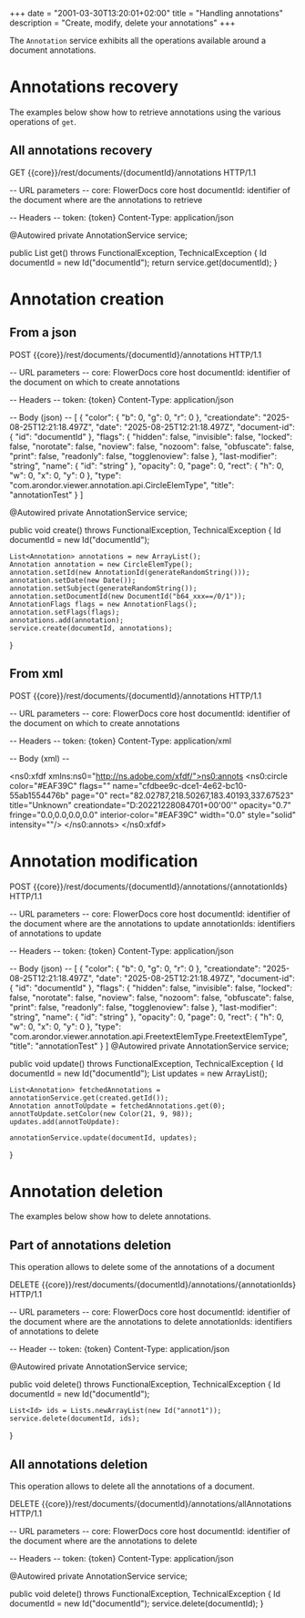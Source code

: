 +++
date = "2001-03-30T13:20:01+02:00"
title = "Handling annotations"
description = "Create, modify, delete your annotations"
+++

The `Annotation` service exhibits all the operations available around a document annotations.


# Annotations recovery

The examples below show how to retrieve annotations using the various operations of `get`.

## All annotations recovery

GET {{core}}/rest/documents/{documentId}/annotations HTTP/1.1

-- URL parameters --
core: FlowerDocs core host
documentId: identifier of the document where are the annotations to retrieve

-- Headers --
token: {token}
Content-Type: application/json

@Autowired
private AnnotationService service;

public List<Annotation> get() throws FunctionalException, TechnicalException
{
	Id documentId = new Id("documentId");
	return service.get(documentId);
}

<!-- ## Rotations recovery

This functionnality is not implemented yet -->

# Annotation creation 

## From a json

POST {{core}}/rest/documents/{documentId}/annotations HTTP/1.1

-- URL parameters --
core: FlowerDocs core host
documentId: identifier of the document on which to create annotations

-- Headers --
token: {token}
Content-Type: application/json

-- Body (json) --
[
    {
		"color": {
			"b": 0,
			"g": 0,
			"r": 0
		},
		"creationdate": "2025-08-25T12:21:18.497Z",
		"date": "2025-08-25T12:21:18.497Z",
		"document-id": {
			"id": "documentId"
		},
		"flags": {
			"hidden": false,
			"invisible": false,
			"locked": false,
			"norotate": false,
			"noview": false,
			"nozoom": false,
			"obfuscate": false,
			"print": false,
			"readonly": false,
			"togglenoview": false
		},
		"last-modifier": "string",
		"name": {
			"id": "string"
		},
		"opacity": 0,
		"page": 0,
		"rect": {
			"h": 0,
			"w": 0,
			"x": 0,
			"y": 0
		},
		"type": "com.arondor.viewer.annotation.api.CircleElemType",
		"title": "annotationTest"
    }
]

@Autowired
private AnnotationService service;

public void create() throws FunctionalException, TechnicalException
{
	Id documentId = new Id("documentId");

	List<Annotation> annotations = new ArrayList();
	Annotation annotation = new CircleElemType();
	annotation.setId(new AnnotationId(generateRandomString()));
	annotation.setDate(new Date());
	annotation.setSubject(generateRandomString());
	annotation.setDocumentId(new DocumentId("b64_xxx==/0/1"));
	AnnotationFlags flags = new AnnotationFlags();
	annotation.setFlags(flags);
	annotations.add(annotation);
	service.create(documentId, annotations);
}

## From xml

POST {{core}}/rest/documents/{documentId}/annotations HTTP/1.1

-- URL parameters --
core: FlowerDocs core host
documentId: identifier of the document on which to create annotations

-- Headers --
token: {token}
Content-Type: application/xml

-- Body (xml) --
<?xml version="1.0" encoding="UTF-8"?>
<ns0:xfdf xmlns:ns0="http://ns.adobe.com/xfdf/"><ns0:annots>
<ns0:circle color="#EAF39C" flags="" name="cfdbee9c-dce1-4e62-bc10-55ab1554476b" page="0" rect="82.02787,218.50267,183.40193,337.67523" title="Unknown" creationdate="D:20221228084701+00'00'" opacity="0.7" fringe="0.0,0.0,0.0,0.0" interior-color="#EAF39C" width="0.0" style="solid" intensity=""/>
</ns0:annots>
</ns0:xfdf>

# Annotation modification

POST {{core}}/rest/documents/{documentId}/annotations/{annotationIds} HTTP/1.1

-- URL parameters --
core: FlowerDocs core host
documentId: identifier of the document where are the annotations to update
annotationIds: identifiers of annotations to update

-- Headers --
token: {token}
Content-Type: application/json

-- Body (json) --
[
    {
		"color": {
			"b": 0,
			"g": 0,
			"r": 0
		},
		"creationdate": "2025-08-25T12:21:18.497Z",
		"date": "2025-08-25T12:21:18.497Z",
		"document-id": {
			"id": "documentId"
		},
		"flags": {
			"hidden": false,
			"invisible": false,
			"locked": false,
			"norotate": false,
			"noview": false,
			"nozoom": false,
			"obfuscate": false,
			"print": false,
			"readonly": false,
			"togglenoview": false
		},
		"last-modifier": "string",
		"name": {
			"id": "string"
		},
		"opacity": 0,
		"page": 0,
		"rect": {
			"h": 0,
			"w": 0,
			"x": 0,
			"y": 0
		},
		"type": "com.arondor.viewer.annotation.api.FreetextElemType.FreetextElemType",
		"title": "annotationTest"
    }
]
@Autowired
private AnnotationService service;

public void update() throws FunctionalException, TechnicalException
{
	Id documentId = new Id("documentId");
	List<Annotation> updates = new ArrayList();

	List<Annotation> fetchedAnnotations = annotationService.get(created.getId());
	Annotation annotToUpdate = fetchedAnnotations.get(0);
	annotToUpdate.setColor(new Color(21, 9, 98));
	updates.add(annotToUpdate):

	annotationService.update(documentId, updates);
}


# Annotation deletion

The examples below show how to delete annotations.

## Part of annotations deletion

This operation allows to delete some of the annotations of a document 

DELETE {{core}}/rest/documents/{documentId}/annotations/{annotationIds} HTTP/1.1

-- URL parameters --
core: FlowerDocs core host
documentId: identifier of the document where are the annotations to delete
annotationIds: identifiers of annotations to delete

-- Header -- 
token: {token}
Content-Type: application/json

@Autowired
private AnnotationService service;

public void delete() throws FunctionalException, TechnicalException
{
	Id documentId = new Id("documentId");

	List<Id> ids = Lists.newArrayList(new Id("annot1"));
	service.delete(documentId, ids);
}

## All annotations deletion

This operation allows to delete all the annotations of a document.

DELETE {{core}}/rest/documents/{documentId}/annotations/allAnnotations HTTP/1.1

-- URL parameters --
core: FlowerDocs core host
documentId: identifier of the document where are the annotations to delete

-- Headers -- 
token: {token}
Content-Type: application/json

@Autowired
private AnnotationService service;

public void delete() throws FunctionalException, TechnicalException
{
	Id documentId = new Id("documentId");
	service.delete(documentId);
}

